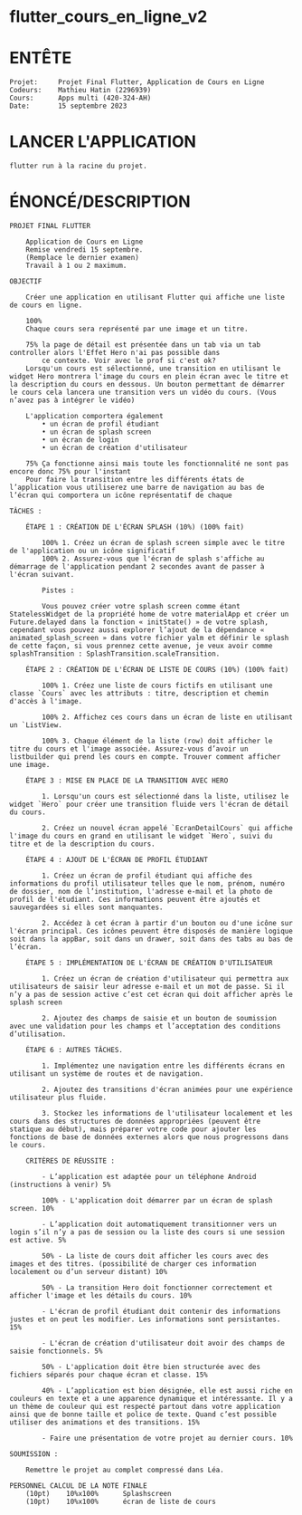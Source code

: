 # flutter_cours_en_ligne_v2

# ENTÊTE
   
    Projet: 	Projet Final Flutter, Application de Cours en Ligne
    Codeurs:	Mathieu Hatin (2296939)
    Cours: 		Apps multi (420-324-AH)
	Date:		15 septembre 2023

# LANCER L'APPLICATION

    flutter run à la racine du projet.

# ÉNONCÉ/DESCRIPTION
    
    PROJET FINAL FLUTTER
     
        Application de Cours en Ligne
        Remise vendredi 15 septembre.
        (Remplace le dernier examen)
        Travail à 1 ou 2 maximum.

    OBJECTIF

        Créer une application en utilisant Flutter qui affiche une liste de cours en ligne.
        
        100% 
        Chaque cours sera représenté par une image et un titre.
        
        75% la page de détail est présentée dans un tab via un tab controller alors l'Effet Hero n'ai pas possible dans 
            ce contexte. Voir avec le prof si c'est ok?
        Lorsqu'un cours est sélectionné, une transition en utilisant le widget Hero montrera l'image du cours en plein écran avec le titre et la description du cours en dessous. Un bouton permettant de démarrer le cours cela lancera une transition vers un vidéo du cours. (Vous n’avez pas à intégrer le vidéo)
       
        L'application comportera également
            • un écran de profil étudiant
            • un écran de splash screen
            • un écran de login
            • un écran de création d'utilisateur
        
        75% Ça fonctionne ainsi mais toute les fonctionnalité ne sont pas encore donc 75% pour l'instant
        Pour faire la transition entre les différents états de l’application vous utiliserez une barre de navigation au bas de l’écran qui comportera un icône représentatif de chaque
    
    TÂCHES :
        
        ÉTAPE 1 : CRÉATION DE L'ÉCRAN SPLASH (10%) (100% fait)

            100% 1. Créez un écran de splash screen simple avec le titre de l'application ou un icône significatif            
            100% 2. Assurez-vous que l'écran de splash s'affiche au démarrage de l'application pendant 2 secondes avant de passer à l'écran suivant.
            
            Pistes :

            Vous pouvez créer votre splash screen comme étant StatelessWidget de la propriété home de votre materialApp et créer un Future.delayed dans la fonction « initState() » de votre splash, cependant vous pouvez aussi explorer l’ajout de la dépendance « animated_splash_screen » dans votre fichier yalm et définir le splash de cette façon, si vous prennez cette avenue, je veux avoir comme splashTransition : SplashTransition.scaleTransition.

        ÉTAPE 2 : CRÉATION DE L'ÉCRAN DE LISTE DE COURS (10%) (100% fait)

            100% 1. Créez une liste de cours fictifs en utilisant une classe `Cours` avec les attributs : titre, description et chemin d'accès à l'image.

            100% 2. Affichez ces cours dans un écran de liste en utilisant un `ListView.

            100% 3. Chaque élément de la liste (row) doit afficher le titre du cours et l'image associée. Assurez-vous d’avoir un listbuilder qui prend les cours en compte. Trouver comment afficher une image.
        
        ÉTAPE 3 : MISE EN PLACE DE LA TRANSITION AVEC HERO

            1. Lorsqu'un cours est sélectionné dans la liste, utilisez le widget `Hero` pour créer une transition fluide vers l'écran de détail du cours.

            2. Créez un nouvel écran appelé `EcranDetailCours` qui affiche l'image du cours en grand en utilisant le widget `Hero`, suivi du titre et de la description du cours.
        
        ÉTAPE 4 : AJOUT DE L'ÉCRAN DE PROFIL ÉTUDIANT

            1. Créez un écran de profil étudiant qui affiche des informations du profil utilisateur telles que le nom, prénom, numéro de dossier, nom de l’institution, l'adresse e-mail et la photo de profil de l'étudiant. Ces informations peuvent être ajoutés et sauvegardées si elles sont manquantes.

            2. Accédez à cet écran à partir d'un bouton ou d'une icône sur l'écran principal. Ces icônes peuvent être disposés de manière logique soit dans la appBar, soit dans un drawer, soit dans des tabs au bas de l’écran.
        
        ÉTAPE 5 : IMPLÉMENTATION DE L'ÉCRAN DE CRÉATION D'UTILISATEUR

            1. Créez un écran de création d'utilisateur qui permettra aux utilisateurs de saisir leur adresse e-mail et un mot de passe. Si il n’y a pas de session active c’est cet écran qui doit afficher après le splash screen

            2. Ajoutez des champs de saisie et un bouton de soumission avec une validation pour les champs et l’acceptation des conditions d’utilisation.
        
        ÉTAPE 6 : AUTRES TÂCHES.

            1. Implémentez une navigation entre les différents écrans en utilisant un système de routes et de navigation.

            2. Ajoutez des transitions d'écran animées pour une expérience utilisateur plus fluide.

            3. Stockez les informations de l'utilisateur localement et les cours dans des structures de données appropriées (peuvent être statique au début), mais préparer votre code pour ajouter les fonctions de base de données externes alors que nous progressons dans le cours.
            
        CRITÈRES DE RÉUSSITE :

            - L’application est adaptée pour un téléphone Android (instructions à venir) 5%

            100% - L'application doit démarrer par un écran de splash screen. 10%

            - L’application doit automatiquement transitionner vers un login s’il n’y a pas de session ou la liste des cours si une session est active. 5%

            50% - La liste de cours doit afficher les cours avec des images et des titres. (possibilité de charger ces information localement ou d’un serveur distant) 10%

            50% - La transition Hero doit fonctionner correctement et afficher l'image et les détails du cours. 10%

            - L'écran de profil étudiant doit contenir des informations justes et on peut les modifier. Les informations sont persistantes. 15%

            - L'écran de création d'utilisateur doit avoir des champs de saisie fonctionnels. 5%

            50% - L'application doit être bien structurée avec des fichiers séparés pour chaque écran et classe. 15%

            40% - L’application est bien désignée, elle est aussi riche en couleurs en texte et a une apparence dynamique et intéressante. Il y a un thème de couleur qui est respecté partout dans votre application ainsi que de bonne taille et police de texte. Quand c’est possible utiliser des animations et des transitions. 15%

            - Faire une présentation de votre projet au dernier cours. 10%

    SOUMISSION :
        
        Remettre le projet au complet compressé dans Léa.
    
    PERSONNEL CALCUL DE LA NOTE FINALE
        (10pt)    10%x100%      Splashscreen
        (10pt)    10%x100%      écran de liste de cours
